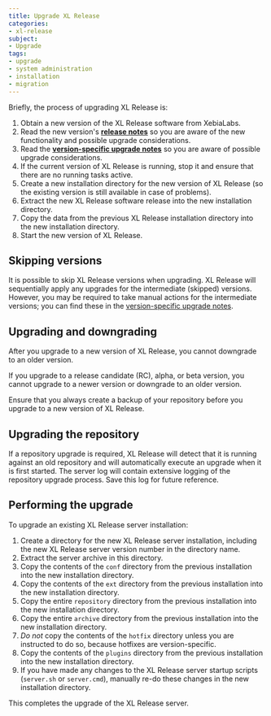 ```yaml
---
title: Upgrade XL Release
categories:
- xl-release
subject:
- Upgrade
tags:
- upgrade
- system administration
- installation
- migration
---
```


Briefly, the process of upgrading XL Release is:

1. Obtain a new version of the XL Release software from XebiaLabs.
2. Read the new version's [**release notes**](/xl-release/latest/release_notes.html) so you are aware of the new functionality and possible upgrade considerations.
3. Read the [**version-specific upgrade notes**](/xl-release/latest/upgrademanual.html) so you are aware of possible upgrade considerations.
4. If the current version of XL Release is running, stop it and ensure that there are no running tasks active.
5. Create a new installation directory for the new version of XL Release (so the existing version is still available in case of problems).
6. Extract the new XL Release software release into the new installation directory.
7. Copy the data from the previous XL Release installation directory into the new installation directory.
8. Start the new version of XL Release.

## Skipping versions

It is possible to skip XL Release versions when upgrading. XL Release will sequentially apply any upgrades for the intermediate (skipped) versions. However, you may be required to take manual actions for the intermediate versions; you can find these in the [version-specific upgrade notes](/xl-release/latest/upgrademanual.html).

## Upgrading and downgrading

After you upgrade to a new version of XL Release, you cannot downgrade to an older version.

If you upgrade to a release candidate (RC), alpha, or beta version, you cannot upgrade to a newer version or downgrade to an older version.

Ensure that you always create a backup of your repository before you upgrade to a new version of XL Release.

## Upgrading the repository

If a repository upgrade is required, XL Release will detect that it is running against an old repository and will automatically execute an upgrade when it is first started. The server log will contain extensive logging of the repository upgrade process. Save this log for future reference.

## Performing the upgrade

To upgrade an existing XL Release server installation:

1. Create a directory for the new XL Release server installation, including the new XL Release server version number in the directory name.
2. Extract the server archive in this directory.
3. Copy the contents of the `conf` directory from the previous installation into the new installation directory.
4. Copy the contents of the `ext` directory from the previous installation into the new installation directory.
4. Copy the entire `repository` directory from the previous installation into the new installation directory.
4. Copy the entire `archive` directory from the previous installation into the new installation directory.
5. *Do not* copy the contents of the `hotfix` directory unless you are instructed to do so, because hotfixes are version-specific.
6. Copy the contents of the `plugins` directory from the previous installation into the new installation directory.
7. If you have made any changes to the XL Release server startup scripts (`server.sh` or `server.cmd`), manually re-do these changes in the new installation directory.

This completes the upgrade of the XL Release server.

